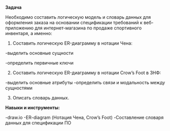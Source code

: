 **Задача**

Необходимо составить логическую модель и словарь данных для оформления заказа на основании спецификации требований к веб-приложению для интернет-магазина по продаже спортивного инвентаря, а именно:

1. Составить логическую ER-диаграмму в нотации Чена:
   
 -выделить основные сущности
 
 -определить первичные ключи

2. Составить логическую ER-диаграмму в нотации Crow’s Foot в 3НФ:
   
 -выделить основные атрибуты
 -определить связи и модальность между сущностями

3. Описать словарь данных.

**Навыки и инструменты:**

 -draw.io
 -ER-diagram (Нотация Чена, Crow’s Foot)
 -Составление словаря данных для спецификации ПО



